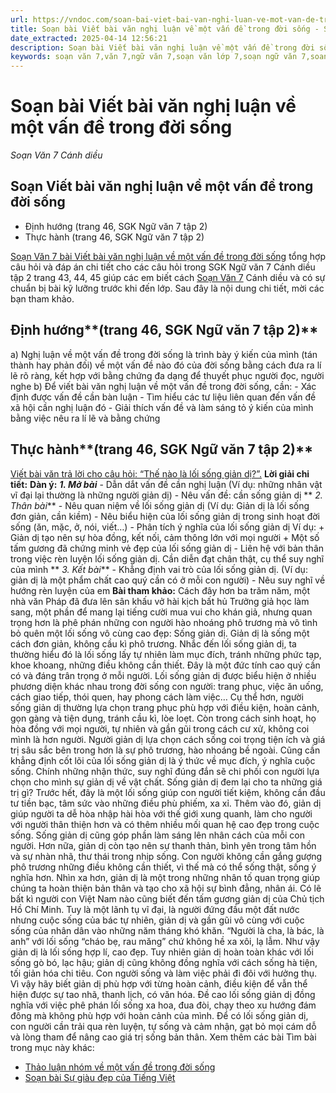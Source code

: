 ```yaml
---
url: https://vndoc.com/soan-bai-viet-bai-van-nghi-luan-ve-mot-van-de-trong-doi-song-280641
title: Soạn bài Viết bài văn nghị luận về một vấn đề trong đời sống - Soạn Văn 7 Cánh diều - VnDoc.com
date_extracted: 2025-04-14 12:56:21
description: Soạn bài Viết bài văn nghị luận về một vấn đề trong đời sống Cánh diều bao gồm đáp án chi tiết cho các câu hỏi trong SGK Ngữ Văn 7 Cánh Diều tập 2, giúp các em dễ dàng chuẩn bị bài trước khi tới lớp.
keywords: soạn văn 7,văn 7,ngữ văn 7,soạn văn lớp 7,soạn ngữ văn 7,soan van 7,văn lớp 7,ngữ văn lớp 7,giải văn 7,soạn văn 7 tập 2,soạn văn lớp 7 tập 2,ngu van 7,Soạn bài Viết bài văn nghị luận về một vấn đề trong đời sống,ngữ văn lớp 7 cánh diều,soạn văn 7 cánh diều,Viết bài văn nghị luận về một vấn đề trong đời sống,ngữ văn 7 cánh diều,soạn văn 7 Viết bài văn nghị luận về một vấn đề trong đời sống,văn 7 cánh diều,soan van 7 canh dieu
---
```


# Soạn bài Viết bài văn nghị luận về một vấn đề trong đời sống
 _Soạn Văn 7 Cánh diều_
## Soạn Viết bài văn nghị luận về một vấn đề trong đời sống
  * Định hướng \(trang 46, SGK Ngữ văn 7 tập 2\)
  * Thực hành \(trang 46, SGK Ngữ văn 7 tập 2\)

[Soạn Văn 7 bài Viết bài văn nghị luận về một vấn đề trong đời sống](<https://vndoc.com/soan-bai-viet-bai-van-nghi-luan-ve-mot-van-de-trong-doi-song-280641>) tổng hợp câu hỏi và đáp án chi tiết cho các câu hỏi trong SGK Ngữ văn 7 Cánh diều tập 2 trang 43, 44, 45 giúp các em biết cách [Soạn Văn 7](<https://vndoc.com/ngu-van-7-tap-2-cd>) Cánh diều và có sự chuẩn bị bài kỹ lưỡng trước khi đến lớp. Sau đây là nội dung chi tiết, mời các bạn tham khảo.
## **Định hướng****\(trang 46, SGK Ngữ văn 7 tập 2\)**
a\) Nghị luận về một vấn đề trong đời sống là trình bày ý kiến của mình \(tán thành hay phản đối\) về một vấn đề nào đó của đời sống bằng cách đưa ra lí lẽ rõ ràng, kết hợp với bằng chứng đa dạng để thuyết phục người đọc, người nghe
b\) Để viết bài văn nghị luận về một vấn đề trong đời sống, cần:
\- Xác định được vấn đề cần bàn luận
\- Tìm hiểu các tư liệu liên quan đến vấn đề xã hội cần nghị luận đó
\- Giải thích vấn đề và làm sáng tỏ ý kiến của mình bằng việc nêu ra lí lẽ và bằng chứng
## **Thực hành****\(trang 46, SGK Ngữ văn 7 tập 2\)**
[Viết bài văn trả lời cho câu hỏi: “Thế nào là lối sống giản dị?”.](<https://vndoc.com/viet-bai-van-tra-loi-cho-cau-hoi-the-nao-la-loi-song-gian-di-281838>)
**Lời giải chi tiết:**
**Dàn ý:**
**_1\. Mở bài_**
\- Dẫn dắt vấn đề cần nghị luận \(Ví dụ: những nhân vật vĩ đại lại thường là những người giản dị\)
\- Nêu vấn đề: cần sống giản dị
** _2\. Thân bài_**
\- Nêu quan niệm về lối sống giản dị \(Ví dụ: Giản dị là lối sống đơn giản, cần kiềm\)
\- Nêu biểu hiện của lối sống giản dị trong sinh hoạt đời sống \(ăn, mặc, ở, nói, viết…\)
\- Phân tích ý nghĩa của lối sống giản dị
Ví dụ:
\+ Giản dị tạo nên sự hòa đồng, kết nối, cảm thông lớn với mọi người
\+ Một số tấm gương đã chứng minh vẻ đẹp của lối sống giản dị
\- Liên hệ với bản thân trong việc rèn luyện lối sống giản dị. Cần diễn đạt chân thật, cụ thể suy nghĩ của mình
** _3\. Kết bài_**
\- Khẳng định vai trò của lối sống giản dị. \(Ví dụ: giản dị là một phẩm chất cao quý cần có ở mỗi con người\)
\- Nêu suy nghĩ về hướng rèn luyện của em
**Bài tham khảo:**
Cách đây hơn ba trăm năm, một nhà văn Pháp đã đưa lên sân khấu vở hài kịch bất hủ Trưởng giả học làm sang, một phần để mang lại tiếng cười mua vui cho khán giả, nhưng quan trọng hơn là phê phán những con người hào nhoáng phô trương mà vô tình bỏ quên một lối sống vô cùng cao đẹp: Sống giản dị.
Giản dị là sống một cách đơn giản, không cầu kì phô trương. Nhắc đến lối sống giản dị, ta thường hiểu đó là lối sống lấy tự nhiên làm mục đích, tránh những phức tạp, khoe khoang, những điều không cần thiết. Đây là một đức tính cao quý cần có và đáng trân trọng ở mỗi người. Lối sống giản dị được biểu hiện ở nhiều phương diện khác nhau trong đời sống con người: trang phục, việc ăn uống, cách giao tiếp, thói quen, hay phong cách làm việc… Cụ thể hơn, người sống giản dị thường lựa chọn trang phục phù hợp với điều kiện, hoàn cảnh, gọn gàng và tiện dụng, tránh cầu kì, lòe loẹt. Còn trong cách sinh hoạt, họ hòa đồng với mọi người, tự nhiên và gần gũi trong cách cư xử, không coi mình là hơn người. Người giản dị lựa chọn cách sống coi trọng tiện ích và giá trị sâu sắc bên trong hơn là sự phô trương, hào nhoáng bề ngoài. Cũng cần khẳng định cốt lõi của lối sống giản dị là ý thức về mục đích, ý nghĩa cuộc sống. Chính những nhận thức, suy nghĩ đúng đắn sẽ chi phối con người lựa chọn cho mình sự giản dị về vật chất.
Sống giản dị đem lại cho ta những giá trị gì? Trước hết, đây là một lối sống giúp con người tiết kiệm, không cần đầu tư tiền bạc, tâm sức vào những điều phù phiếm, xa xỉ. Thêm vào đó, giản dị giúp người ta dễ hòa nhập hài hòa với thế giới xung quanh, làm cho người với người thân thiện hơn và có thêm nhiều mối quan hệ cao đẹp trong cuộc sống. Sống giản dị cũng góp phần làm sáng lên nhân cách của mỗi con người. Hơn nữa, giản dị còn tạo nên sự thanh thản, bình yên trong tâm hồn và sự nhàn nhã, thư thái trong nhịp sống. Con người không cần gắng gượng phô trương những điều không cần thiết, vì thế mà có thể sống thật, sống ý nghĩa hơn. Nhìn xa hơn, giản dị là một trong những nhân tố quan trọng giúp chúng ta hoàn thiện bản thân và tạo cho xã hội sự bình đẳng, nhân ái.
Có lẽ bất kì người con Việt Nam nào cũng biết đến tấm gương giản dị của Chủ tịch Hồ Chí Minh. Tuy là một lãnh tụ vĩ đại, là người đứng đầu một đất nước nhưng cuộc sống của bác tự nhiên, giản dị và gần gũi vô cùng với cuộc sống của nhân dân vào những năm tháng khó khăn. “Người là cha, là bác, là anh” với lối sống “cháo bẹ, rau măng” chứ không hề xa xôi, lạ lẫm.
Như vậy giản dị là lối sống hợp lí, cao đẹp. Tuy nhiên giản dị hoàn toàn khác với lối sống gò bó, lạc hậu; giản dị cũng không đồng nghĩa với cách sống hà tiện, tối giản hóa chi tiêu. Con người sống và làm việc phải đi đôi với hưởng thụ. Vì vậy hãy biết giản dị phù hợp với từng hoàn cảnh, điều kiện để vẫn thể hiện được sự tao nhã, thanh lịch, có văn hóa. Đề cao lối sống giản dị đồng nghĩa với việc phê phán lối sống xa hoa, đua đòi, chạy theo xu hướng đám đông mà không phù hợp với hoàn cảnh của mình. Để có lối sống giản dị, con người cần trải qua rèn luyện, tự sống và cảm nhận, gạt bỏ mọi cám dỗ và lòng tham để nâng cao giá trị sống bản thân.
Xem thêm các bài Tìm bài trong mục này khác:
  * [Thảo luận nhóm về một vấn đề trong đời sống ](</soan-bai-thao-luan-nhom-ve-mot-van-de-trong-doi-song-280644>)
  * [Soạn bài Sự giàu đẹp của Tiếng Việt](</soan-bai-su-giau-dep-cua-tieng-viet-280742>)

